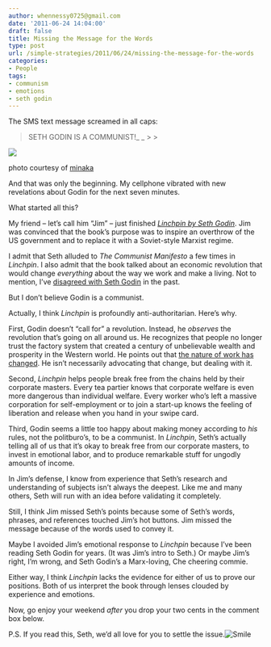```yaml
---
author: whennessy0725@gmail.com
date: '2011-06-24 14:04:00'
draft: false
title: Missing the Message for the Words
type: post
url: /simple-strategies/2011/06/24/missing-the-message-for-the-words
categories:
- People
tags:
- communism
- emotions
- seth godin
---
```


The SMS text message screamed in all caps: 




<blockquote>SETH GODIN IS A COMMUNIST!_ _
> 
> 
</blockquote>




[![](http://www.techlifemashup.com/wp-content/uploads/2010/02/seth-godin.jpg)
](http://www.flickr.com/photos/minaka/3664786525/)




photo courtesy of [minaka](http://www.flickr.com/photos/minaka/3664786525/)




And that was only the beginning. My cellphone vibrated with new revelations about Godin for the next seven minutes.




What started all this?




My friend – let’s call him “Jim” – just finished _[Linchpin by Seth Godin](http://www.amazon.com/gp/product/1591843162?ie=UTF8&tag=hennesssview-20&linkCode=as2&camp=1789&creative=390957&creativeASIN=1591843162)_. Jim was convinced that the book’s purpose was to inspire an overthrow of the US government and to replace it with a Soviet-style Marxist regime. 




I admit that Seth alluded to _The Communist Manifesto_ a few times in _Linchpin_. I also admit that the book talked about an economic revolution that would change _everything_ about the way we work and make a living. Not to mention, I’ve [disagreed with Seth Godin](http://hennessysview.com/limited-government/not-so-fast-seth/) in the past. 




But I don’t believe Godin is a communist.




Actually, I think _Linchpin_ is profoundly anti-authoritarian. Here’s why.




First, Godin doesn’t “call for” a revolution. Instead, he _observes_ the revolution that’s going on all around us. He recognizes that people no longer trust the factory system that created a century of unbelievable wealth and prosperity in the Western world. He points out that [the nature of work has changed](http://hennessysview.com/political-science/2010-election/a-different-world/). He isn’t necessarily advocating that change, but dealing with it.




Second, _Linchpin_ helps people break free from the chains held by their corporate masters. Every tea partier knows that corporate welfare is even more dangerous than individual welfare. Every worker who’s left a massive corporation for self-employment or to join a start-up knows the feeling of liberation and release when you hand in your swipe card.




Third, Godin seems a little too happy about making money according to _his_ rules, not the politburo’s, to be a communist. In _Linchpin_, Seth’s actually telling all of us that it’s okay to break free from our corporate masters, to invest in emotional labor, and to produce remarkable stuff for ungodly amounts of income.




In Jim’s defense, I know from experience that Seth’s research and understanding of subjects isn’t always the deepest. Like me and many others, Seth will run with an idea before validating it completely.




Still, I think Jim missed Seth’s points because some of Seth’s words, phrases, and references touched Jim’s hot buttons. Jim missed the message because of the words used to convey it. 




Maybe I avoided Jim’s emotional response to _Linchpin_ because I’ve been reading Seth Godin for years. (It was Jim’s intro to Seth.) Or maybe Jim’s right, I’m wrong, and Seth Godin’s a Marx-loving, Che cheering commie.




Either way, I think _Linchpin_ lacks the evidence for either of us to prove our positions. Both of us interpret the book through lenses clouded by experience and emotions. 




Now, go enjoy your weekend _after_ you drop your two cents in the comment box below. 




P.S. If you read this, Seth, we’d all love for you to settle the issue.![Smile](http://static1.squarespace.com/static/56c87f52356fb0ec8c23c9b7/t/56d090ffd9fd567b5dd39b0e/1456509183015/wlEmoticon-smile.png)

